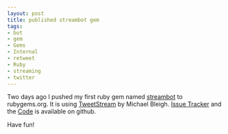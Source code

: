 ```yaml
--- 
layout: post
title: published streambot gem
tags: 
- bot
- gem
- Gems
- Internal
- retweet
- Ruby
- streaming
- twitter
---
```

Two days ago I pushed my first ruby gem named <a href="http://rubygems.org/gems/streambot">streambot</a> to rubygems.org. It is using <a href="http://rubygems.org/gems/tweetstream">TweetStream</a> by Michael Bleigh. <a href="http://github.com/gr4y/streambot/issues">Issue Tracker</a> and the <a href="http://github.com/gr4y/streambot">Code</a> is available on github.

Have fun!

